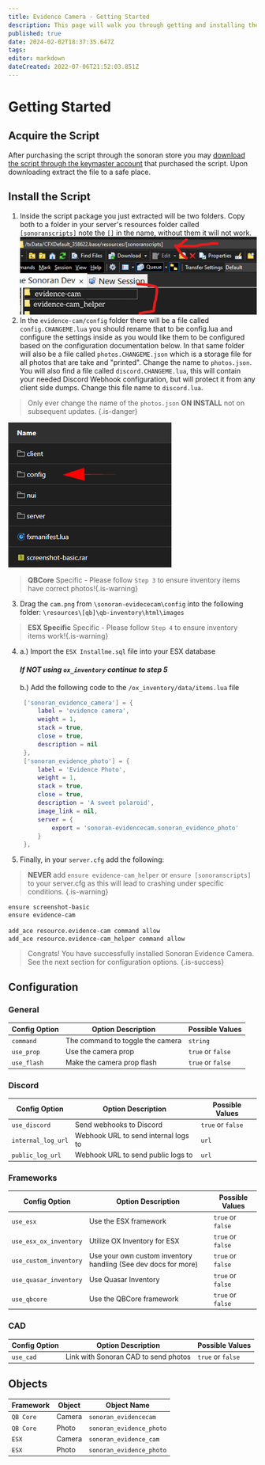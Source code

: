 ```yaml
---
title: Evidence Camera - Getting Started
description: This page will walk you through getting and installing the script.
published: true
date: 2024-02-02T18:37:35.647Z
tags: 
editor: markdown
dateCreated: 2022-07-06T21:52:03.851Z
---
```


# Getting Started
## Acquire the Script
After purchasing the script through the sonoran store you may [download the script through the keymaster account](/tebex-assets) that purchased the script. Upon downloading extract the file to a safe place.

## Install the Script
1. Inside the script package you just extracted will be two folders. Copy both to a folder in your server's resources folder called `[sonoranscripts]` note the `[]` in the name, without them it will not work.
![directory-example_(1).png](/evidence-camera/directory-example_(1).png)
2. In the `evidence-cam/config` folder there will be a file called `config.CHANGEME.lua` you should rename that to be config.lua and configure the settings inside as you would like them to be configured based on the configuration documentation below. In that same folder will also be a file called `photos.CHANGEME.json` which is a storage file for all photos that are take and "printed". Change the name to `photos.json`. You will also find a file called `discord.CHANGEME.lua`, this will contain your needed Discord Webhook configuration, but will protect it from any client side dumps. Change this file name to `discord.lua`. 
> Only ever change the name of the `photos.json` **ON INSTALL** not on subsequent updates. {.is-danger}

![config-folder.png](/evidence-camera/config-folder.png)
> **QBCore** Specific - Please follow `Step 3` to ensure inventory items have correct photos!{.is-warning}
3. Drag the `cam.png` from `\sonoran-evidececam\config` into the following folder: `\resources\[qb]\qb-inventory\html\images`
> **ESX Specific** Specific - Please follow `Step 4` to ensure inventory items work!{.is-warning}
4. a.) Import the `ESX Installme.sql` file into your ESX database
	 #### *If **NOT** using `ox_inventory` continue to step 5*
	 b.) Add the following code to the `/ox_inventory/data/items.lua` file
   ```lua
   	['sonoran_evidence_camera'] = {
		label = 'evidence camera',
		weight = 1,
		stack = true,
		close = true,
		description = nil
	},
	['sonoran_evidence_photo'] = {
		label = 'Evidence Photo',
		weight = 1,
		stack = true,
		close = true,
		description = 'A sweet polaroid',
		image_link = nil,
		server = {
			export = 'sonoran-evidencecam.sonoran_evidence_photo'
		}
	},
5. Finally, in your `server.cfg` add the following:
> **NEVER** add `ensure evidence-cam_helper` or `ensure [sonoranscripts]` to your server.cfg as this will lead to crashing under specific conditions. {.is-warning}
```
ensure screenshot-basic
ensure evidence-cam

add_ace resource.evidence-cam command allow
add_ace resource.evidence-cam_helper command allow
```


> Congrats! You have successfully installed Sonoran Evidence Camera. See the next section for configuration options.
{.is-success}


## Configuration

### General
| Config Option          | Option Description                                                                                                                         | Possible Values    |
|-----------------------|---------------------------------------------------------------------------------------------------------------------------------------------|------------------------|
| `command` | The command to toggle the camera | `string`
| `use_prop` | Use the camera prop | `true` or `false`
| `use_flash` | Make the camera prop flash | `true` or `false`

### Discord 
| Config Option          | Option Description                                                                                                                         | Possible Values    |
|-----------------------|---------------------------------------------------------------------------------------------------------------------------------------------|------------------------|
| `use_discord` | Send webhooks to Discord | `true` or `false` 
| `internal_log_url` | Webhook URL to send internal logs to | `url`
| `public_log_url` | Webhook URL to send public logs to | `url`

### Frameworks 
| Config Option          | Option Description                                                                                                                         | Possible Values    |
|-----------------------|---------------------------------------------------------------------------------------------------------------------------------------------|------------------------|
| `use_esx` | Use the ESX framework | `true` or `false` 
| `use_esx_ox_inventory` | Utilize OX Inventory for ESX | `true` or `false`
| `use_custom_inventory` | Use your own custom inventory handling (See dev docs for more) | `true` or `false`
| `use_quasar_inventory` | Use Quasar Inventory | `true` or `false` 
| `use_qbcore` | Use the QBCore framework | `true` or `false` 

### CAD 
| Config Option          | Option Description                                                                                                                         | Possible Values    |
|-----------------------|---------------------------------------------------------------------------------------------------------------------------------------------|------------------------|
| `use_cad` | Link with Sonoran CAD to send photos | `true` or `false` 

## Objects
| Framework          | Object          | Object Name
|-----------------------|---------------------------------------------------------------------------------------------------------------------------------------------|------------------------|
| `QB Core` | Camera | `sonoran_evidencecam`
| `QB Core` | Photo | `sonoran_evidence_photo`
| `ESX` | Camera | `sonoran_evidence_cam`
| `ESX` | Photo | `sonoran_evidence_photo`